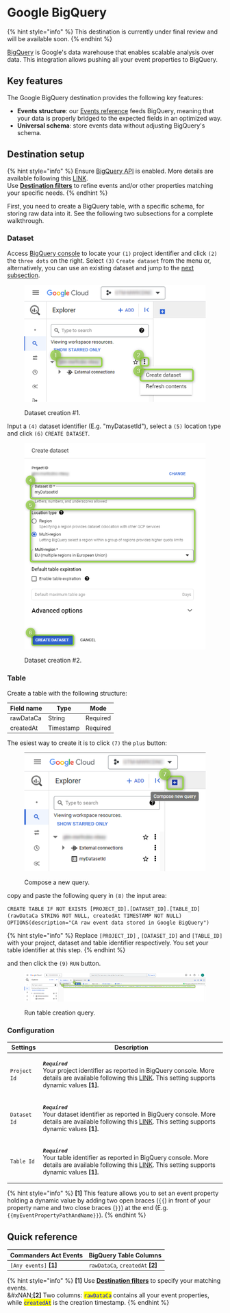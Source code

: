 # Google BigQuery

{% hint style="info" %}
This destination is currently under final review and will be available soon.
{% endhint %}

[BigQuery](https://cloud.google.com/bigquery/docs/introduction?hl=en) is Google's data warehouse that enables scalable analysis over data. This integration allows pushing all your event properties to BigQuery.

## Key features

The Google BigQuery destination provides the following key features:

* **Events structure**: our [Events reference](https://community.commandersact.com/platform-x/developers/tracking/events-reference) feeds BigQuery, meaning that your data is properly bridged to the expected fields in an optimized way.
* **Universal schema**: store events data without adjusting BigQuery's schema.

## Destination setup

{% hint style="info" %}
Ensure [BigQuery API](https://console.cloud.google.com/apis/library/bigquery.googleapis.com?project=gtm-mw9cdnc-ntexy) is enabled. More details are available following this [LINK](https://cloud.google.com/bigquery/docs/enable-transfer-service?hl=en#enable-api).\
Use [**Destination filters**](https://doc.commandersact.com/features/destinations/destination-filters) to refine events and/or other properties matching your specific needs.
{% endhint %}

First, you need to create a BigQuery table, with a specific schema, for storing raw data into it. See the following two subsections for a complete walkthrough.

### Dataset

Access [BigQuery console](https://console.cloud.google.com/) to locate your `(1)` project identifier and click `(2)` the `three dots` on the right. Select `(3)` `Create dataset` from the menu or, alternatively, you can use an existing dataset and jump to the [next subsection](google-bigquery.md#table).

<figure><img src="../../../../.gitbook/assets/bigquery_1 (2).png" alt=""><figcaption><p>Dataset creation #1.</p></figcaption></figure>

Input a `(4)` dataset identifier (E.g. "myDatasetId"), select a `(5)` location type and click `(6)` `CREATE DATASET`.

<figure><img src="../../../../.gitbook/assets/bigquery_2.png" alt=""><figcaption><p>Dataset creation #2.</p></figcaption></figure>

### Table

Create a table with the following structure:

| Field name | Type      | Mode     |
| ---------- | --------- | -------- |
| rawDataCa  | String    | Required |
| createdAt  | Timestamp | Required |

The esiest way to create it is to click `(7)` the `plus` button:

<figure><img src="../../../../.gitbook/assets/bigquery_3 (1).png" alt=""><figcaption><p>Compose a new query.</p></figcaption></figure>

copy and paste the following query in `(8)` the input area:

```powerquery
CREATE TABLE IF NOT EXISTS [PROJECT_ID].[DATASET_ID].[TABLE_ID] (rawDataCa STRING NOT NULL, createdAt TIMESTAMP NOT NULL) OPTIONS(description="CA raw event data stored in Google BigQuery")
```

{% hint style="info" %}
Replace `[PROJECT_ID]` , `[DATASET_ID]` and `[TABLE_ID]` with your project, dataset and table identifier respectively. You set your table identifier at this step.
{% endhint %}

and then click the `(9)` `RUN` button.

<figure><img src="../../../../.gitbook/assets/bigquery_4.png" alt=""><figcaption><p>Run table creation query.</p></figcaption></figure>

### Configuration

| Settings     | Description                                                                                                                                                                                                                                                                                              |
| ------------ | -------------------------------------------------------------------------------------------------------------------------------------------------------------------------------------------------------------------------------------------------------------------------------------------------------- |
| `Project Id` | <p><em><strong><code>Required</code></strong></em> <br>Your project identifier as reported in BigQuery console. More details are available following this <a href="https://support.google.com/googleapi/answer/7014113?hl=en">LINK</a>. This setting supports dynamic values <strong>[1].</strong></p>   |
| `Dataset Id` | <p><em><strong><code>Required</code></strong></em> <br>Your dataset identifier as reported in BigQuery console. More details are available following this <a href="https://cloud.google.com/bigquery/docs/datasets-intro?hl=en">LINK</a>. This setting supports dynamic values <strong>[1].</strong></p> |
| `Table Id`   | <p><em><strong><code>Required</code></strong></em> <br>Your table identifier as reported in BigQuery console. More details are available following this <a href="https://cloud.google.com/bigquery/docs/tables-intro?hl=en">LINK</a>. This setting supports dynamic values <strong>[1].</strong></p>     |

{% hint style="info" %}
**\[1]** This feature allows you to set an event property holding a dynamic value by adding two open braces (`{{`) in front of your property name and two close braces (`}}`) at the end (E.g. `{{myEventPropertyPathAndName}}`).
{% endhint %}

## Quick reference

| Commanders Act Events   | BigQuery Table Columns             |
| ----------------------- | ---------------------------------- |
| `[Any events]` **\[1]** | `rawDataCa`, `createdAt` **\[2]**  |

{% hint style="info" %}
**\[1]** Use [**Destination filters**](https://doc.commandersact.com/features/destinations/destination-filters) to specify your matching events.\
&#xNAN;**\[2]** Two columns: <mark style="color:blue;">`rawDataCa`</mark> contains all your event properties, while <mark style="color:blue;">`createdAt`</mark> is the creation timestamp.
{% endhint %}

